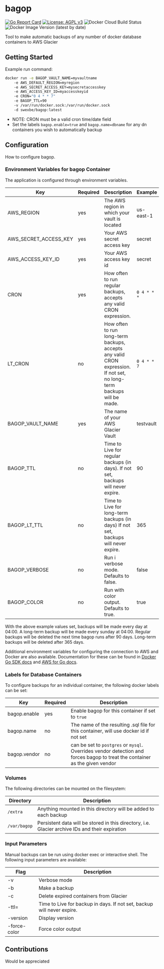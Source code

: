 # bagop

[![Go Report Card](https://goreportcard.com/badge/github.com/swexbe/bagop)](https://goreportcard.com/report/github.com/swexbe/bagop)
[![License: AGPL v3](https://img.shields.io/badge/License-AGPL%20v3-blue.svg)](https://www.gnu.org/licenses/agpl-3.0)
![Docker Cloud Build Status](https://img.shields.io/docker/cloud/build/swexbe/bagop)
![Docker Image Version (latest by date)](https://img.shields.io/docker/v/swexbe/bagop)

Tool to make automatic backups of any number of docker database containers to AWS Glacier

## Getting Started

Example run command:

```bash
docker run -e BAGOP_VAULT_NAME=myvaultname
    -e AWS_DEFAULT_REGION=myregion
    -e AWS_SECRET_ACCESS_KEY=mysecretaccesskey
    -e AWS_ACCESS_KEY_ID=myaccesskeyid
    -e CRON="0 4 * * 7"
    -e BAGOP_TTL=90
    -v /var/run/docker.sock:/var/run/docker.sock
    -d swexbe/bagop:latest
```

- NOTE: CRON must be a valid cron time/date field
- Set the labels `bagop.enable=true` and `bagop.name=dbname` for any dn containers you wish to automatically backup

## Configuration

How to configure bagop.

### Environment Variables for bagop Container

The application is configured through environment variables.

| Key                   | Required | Description                                                                                                           | Example     |
| --------------------- | -------- | --------------------------------------------------------------------------------------------------------------------- | ----------- |
| AWS_REGION            | yes      | The AWS region in which your vault is located                                                                         | us-east-1   |
| AWS_SECRET_ACCESS_KEY | yes      | Your AWS secret access key                                                                                            | secret      |
| AWS_ACCESS_KEY_ID     | yes      | Your AWS access key id                                                                                                | secret      |
| CRON                  | yes      | How often to run regular backups, accepts any valid CRON expression.                                                  | `0 4 * * *` |
| LT_CRON               | no       | How often to run long-term backups, accepts any valid CRON expression. If not set, no long-term backups will be made. | `0 4 * * 7` |
| BAGOP_VAULT_NAME      | yes      | The name of your AWS Glacier Vault                                                                                    | testvault   |
| BAGOP_TTL             | no       | Time to Live for regular backups (in days). If not set, backups will never expire.                                    | 90          |
| BAGOP_LT_TTL          | no       | Time to Live for long-term backups (in days) If not set, backups will never expire.                                   | 365         |
| BAGOP_VERBOSE         | no       | Run i verbose mode. Defaults to false.                                                                                | false       |
| BAGOP_COLOR           | no       | Run with color output. Defaults to true.                                                                              | true        |

With the above example values set, backups will be made every day at 04:00. A long-term backup will be made every sunday at 04:00. Regular backups will be deleted the next time bagop runs after 90 days. Long-term backups will be deleted after 365 days.

Additional environment variables for configuring the connection to AWS and Docker are also available. Documentation for these can be found in [Docker Go SDK docs](https://pkg.go.dev/github.com/docker/docker/client#NewEnvClient) and [AWS for Go docs](https://docs.aws.amazon.com/sdk-for-go/v1/developer-guide/configuring-sdk.html).

### Labels for Database Containers

To configure backups for an individual container, the following docker labels can be set:

| Key          | Required | Description                                                                                                                 |
| ------------ | -------- | --------------------------------------------------------------------------------------------------------------------------- |
| bagop.enable | yes      | Enable bagop for this container if set to `true`                                                                            |
| bagop.name   | no       | The name of the resulting .sql file for this container, will use docker id if not set                                       |
| bagop.vendor | no       | can be set to `postgres` or `mysql`. Overrides vendor detection and forces bagop to treat the container as the given vendor |

### Volumes

The following directories can be mounted on the filesystem:

| Directory    | Description                                                                                     |
| ------------ | ----------------------------------------------------------------------------------------------- |
| `/extra`     | Anything mounted in this directory will be added to each backup                                 |
| `/var/bagop` | Persistent data will be stored in this directory, i.e. Glacier archive IDs and their expiration |

### Input Parameters

Manual backups can be run using docker exec or interactive shell. The following input parameters are available:

| Flag         | Description                                                            |
| ------------ | ---------------------------------------------------------------------- |
| -v           | Verbose mode                                                           |
| -b           | Make a backup                                                          |
| -c           | Delete expired containers from Glacier                                 |
| -ttl=        | Time to Live for backup in days. If not set, backup will never expire. |
| -version     | Display version                                                        |
| -force-color | Force color output                                                     |

## Contributions

Would be appreciated
